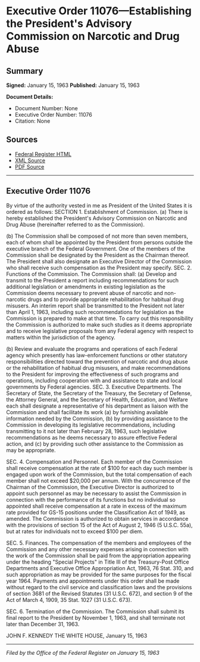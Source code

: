 # Executive Order 11076—Establishing the President's Advisory Commission on Narcotic and Drug Abuse

## Summary

**Signed:** January 15, 1963
**Published:** January 15, 1963

**Document Details:**
- Document Number: None
- Executive Order Number: 11076
- Citation: None

## Sources
- [Federal Register HTML](https://www.presidency.ucsb.edu/documents/executive-order-11076-establishing-the-presidents-advisory-commission-narcotic-and-drug)
- [XML Source](None)
- [PDF Source](None)

---

## Executive Order 11076

By virtue of the authority vested in me as President of the United States it is ordered as follows:
SECTION 1. Establishment of Commission. (a) There is hereby established the President's Advisory Commission on Narcotic and Drug Abuse (hereinafter referred to as the Commission).

(b) The Commission shall be composed of not more than seven members, each of whom shall be appointed by the President from persons outside the executive branch of the Federal Government. One of the members of the Commission shall be designated by the President as the Chairman thereof. The President shall also designate an Executive Director of the Commission who shall receive such compensation as the President may specify.
SEC. 2. Functions of the Commission. The Commission shall: (a) Develop and transmit to the President a report including recommendations for such additional legislation or amendments in existing legislation as the Commission deems necessary to prevent abuse of narcotic and non-narcotic drugs and to provide appropriate rehabilitation for habitual drug misusers. An interim report shall be transmitted to the President not later than April 1, 1963, including such recommendations for legislation as the Commission is prepared to make at that time. To carry out this responsibility the Commission is authorized to make such studies as it deems appropriate and to receive legislative proposals from any Federal agency with respect to matters within the jurisdiction of the agency.

(b) Review and evaluate the programs and operations of each Federal agency which presently has law-enforcement functions or other statutory responsibilities directed toward the prevention of narcotic and drug abuse or the rehabilitation of habitual drug misusers, and make recommendations to the President for improving the effectiveness of such programs and operations, including cooperation with and assistance to state and local governments by Federal agencies.
SEC. 3. Executive Departments. The Secretary of State, the Secretary of the Treasury, the Secretary of Defense, the Attorney General, and the Secretary of Health, Education, and Welfare each shall designate a representative of his department as liaison with the Commission and shall facilitate its work (a) by furnishing available information needed by the Commission, (b) by providing assistance to the Commission in developing its legislative recommendations, including transmitting to it not later than February 28, 1963, such legislative recommendations as he deems necessary to assure effective Federal action, and (c) by providing such other assistance to the Commission as may be appropriate.

SEC. 4. Compensation and Personnel. Each member of the Commission shall receive compensation at the rate of $100 for each day such member is engaged upon work of the Commission, but the total compensation of each member shall not exceed $20,000 per annum. With the concurrence of the Chairman of the Commission, the Executive Director is authorized to appoint such personnel as may be necessary to assist the Commission in connection with the performance of its functions but no individual so appointed shall receive compensation at a rate in excess of the maximum rate provided for GS-15 positions under the Classification Act of 1949, as amended. The Commission is authorized to obtain services in accordance with the provisions of section 15 of the Act of August 2, 1946 (5 U.S.C. 55a), but at rates for individuals not to exceed $100 per diem.

SEC. 5. Finances. The compensation of the members and employees of the Commission and any other necessary expenses arising in connection with the work of the Commission shall be paid from the appropriation appearing under the heading "Special Projects" in Title III of the Treasury-Post Office Departments and Executive Office Appropriation Act, 1963, 76 Stat. 310, and such appropriation as may be provided for the same purposes for the fiscal year 1964. Payments and appointments under this order shall be made without regard to the civil service and classification laws and the provisions of section 3681 of the Revised Statutes (31 U.S.C. 672), and section 9 of the Act of March 4, 1909, 35 Stat. 1027 (31 U.S.C. 673).

SEC. 6. Termination of the Commission. The Commission shall submit its final report to the President by November 1, 1963, and shall terminate not later than December 31, 1963.

JOHN F. KENNEDY
THE WHITE HOUSE,
January 15, 1963

---

*Filed by the Office of the Federal Register on January 15, 1963*

